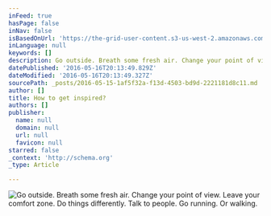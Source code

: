 ```yaml
---
inFeed: true
hasPage: false
inNav: false
isBasedOnUrl: 'https://the-grid-user-content.s3-us-west-2.amazonaws.com/27131c2b-41d1-46cf-b36f-9807d63431a7.jpg'
inLanguage: null
keywords: []
description: Go outside. Breath some fresh air. Change your point of view. Leave your comfort zone. Do things differently. Talk to people. Go running. Or walking.
datePublished: '2016-05-16T20:13:49.829Z'
dateModified: '2016-05-16T20:13:49.327Z'
sourcePath: _posts/2016-05-15-1af5f32a-f13d-4503-bd9d-2221181d8c11.md
author: []
title: How to get inspired?
authors: []
publisher:
  name: null
  domain: null
  url: null
  favicon: null
starred: false
_context: 'http://schema.org'
_type: Article

---
```

![Go outside. Breath some fresh air. Change your point of view. Leave your comfort zone. Do things differently. Talk to people. Go running. Or walking.](https://the-grid-user-content.s3-us-west-2.amazonaws.com/27131c2b-41d1-46cf-b36f-9807d63431a7.jpg)